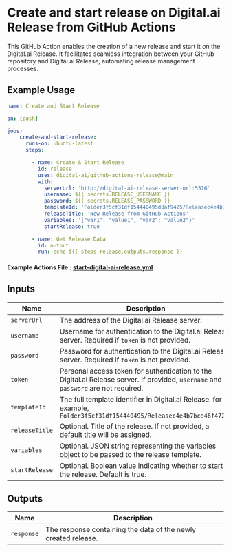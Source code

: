 # Create and start release on Digital.ai Release from GitHub Actions

This GitHub Action enables the creation of a new release and start it on the Digital.ai Release. It facilitates seamless integration between your GitHub repository and Digital.ai Release, automating release management processes.

## Example Usage

```yaml
name: Create and Start Release

on: [push]

jobs:
    create-and-start-release:
      runs-on: ubuntu-latest
      steps:

        - name: Create & Start Release
          id: release
          uses: digital-ai/github-actions-release@main
          with:
            serverUrl: 'http://digital-ai-release-server-url:5516'
            username: ${{ secrets.RELEASE_USERNAME }}
            password: ${{ secrets.RELEASE_PASSWORD }}
            templateId: 'Folder3f5cf31df154440495d8af9425/Releasec4e4b7bce46f4720a43ead5da856'
            releaseTitle: 'New Release from GitHub Actions'
            variables: '{"var1": "value1", "var2": "value2"}'
            startRelease: true

        - name: Get Release Data
          id: output
          run: echo ${{ steps.release.outputs.response }}
 ```
#### Example Actions File : [start-digital-ai-release.yml](example/start-digital-ai-release.yml)

## Inputs

| Name         | Description                                                                                                                         | Required | Default                          |
|--------------|-------------------------------------------------------------------------------------------------------------------------------------|----------|----------------------------------|
| `serverUrl`  | The address of the Digital.ai Release server.                                                                                       | Yes      | -                                |
| `username`   | Username for authentication to the Digital.ai Release server. Required if `token` is not provided.                                  | Yes*     | -                                |
| `password`   | Password for authentication to the Digital.ai Release server. Required if `token` is not provided.                                  | Yes*     | -                                |
| `token`      | Personal access token for authentication to the Digital.ai Release server. If provided, `username` and `password` are not required. | Yes*     | -                                |
| `templateId` | The full template identifier in Digital.ai Release. for example, `Folder3f5cf31df154440495/Releasec4e4b7bce46f4720a`                | Yes      | -                                |
| `releaseTitle`| Optional. Title of the release. If not provided, a default title will be assigned.                                                 | No       | GITHUB_TAG /<br/>GITHUB_HEAD_REF |
| `variables`  | Optional. JSON string representing the variables object to be passed to the release template.                                       | No       | -                                |
| `startRelease` | Optional. Boolean value indicating whether to start the release. Default is true.                                                 | No       | true                             |

## Outputs

| Name         | Description                                                                               |
|--------------|-------------------------------------------------------------------------------------------|
| `response`   | The response containing the data of the newly created release.                            |
